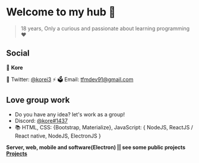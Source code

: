 <h1 align="left">Welcome to my hub 👋</h1>

> 18 years,
> Only a curious and passionate about learning programming ❤

## Social

👤 **Kore**

 
🚀 Twitter: [@korei3](https://twitter.com/korexi7) ⚡
🗳 Email: tfmdev91@gmail.com

## Love group work

* Do you have any idea? let's work as a group!
* Discord: [@kore#1437](https://discord.gg/cBNcWvf)
* 📚 HTML, CSS: {Bootstrap, Materialize}, JavaScript: { NodeJS, ReactJS / React native, NodeJS, ElectronJS }

**Server, web, mobile and software(Electron) || see some public projects [Projects](https://github.com/korex71?tab=repositories)**

